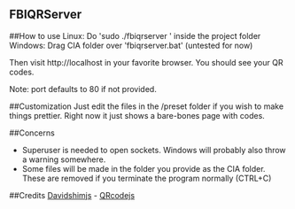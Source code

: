 FBIQRServer
---
##How to use
Linux: Do 'sudo ./fbiqrserver <ciafolder> <port>' inside the project folder
Windows: Drag CIA folder over 'fbiqrserver.bat' (untested for now)

Then visit http://localhost in your favorite browser. You should see your QR codes.
 
Note: port defaults to 80 if not provided. 

##Customization
Just edit the files in the /preset folder if you wish to make things prettier.
Right now it just shows a bare-bones page with codes.

##Concerns
* Superuser is needed to open sockets. Windows will probably also throw a warning somewhere.
* Some files will be made in the folder you provide as the CIA folder. These are removed if you terminate the program normally (CTRL+C)

##Credits
[Davidshimjs](https://davidshimjs.github.io) - [QRcodejs](https://davidshimjs.github.io/qrcodejs/)
